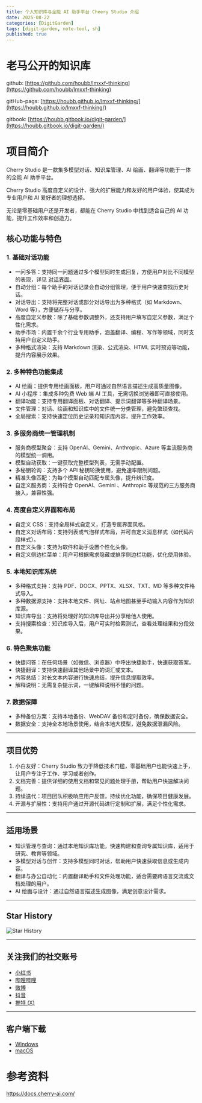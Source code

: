 ```yaml
---
title: 个人知识库与全能 AI 助手平台 Cheery Studio 介绍
date: 2025-08-22
categories: [DigitGarden]
tags: [digit-garden, note-tool, sh]
published: true
---
```



# 老马公开的知识库

github: [https://github.com/houbb/lmxxf-thinking](https://github.com/houbb/lmxxf-thinking)

gitHub-pags: [https://houbb.github.io/lmxxf-thinking/](https://houbb.github.io/lmxxf-thinking/)

gitbook: [https://houbb.gitbook.io/digit-garden/](https://houbb.gitbook.io/digit-garden/)

# 项目简介

Cherry Studio 是一款集多模型对话、知识库管理、AI 绘画、翻译等功能于一体的全能 AI 助手平台。

Cherry Studio 高度自定义的设计、强大的扩展能力和友好的用户体验，使其成为专业用户和 AI 爱好者的理想选择。

无论是零基础用户还是开发者，都能在 Cherry Studio 中找到适合自己的 AI 功能，提升工作效率和创造力。

## 核心功能与特色

### 1. 基础对话功能

- 一问多答：支持同一问题通过多个模型同时生成回复，方便用户对比不同模型的表现，详见 [对话界面](https://docs.cherry-ai.com/cherry-studio/readme.md#对话界面)。
- 自动分组：每个助手的对话记录会自动分组管理，便于用户快速查找历史对话。
- 对话导出：支持将完整对话或部分对话导出为多种格式（如 Markdown、Word 等），方便储存与分享。
- 高度自定义参数：除了基础参数调整外，还支持用户填写自定义参数，满足个性化需求。
- 助手市场：内置千余个行业专用助手，涵盖翻译、编程、写作等领域，同时支持用户自定义助手。
- 多种格式渲染：支持 Markdown 渲染、公式渲染、HTML 实时预览等功能，提升内容展示效果。

### 2. 多种特色功能集成

- AI 绘画：提供专用绘画面板，用户可通过自然语言描述生成高质量图像。
- AI 小程序：集成多种免费 Web 端 AI 工具，无需切换浏览器即可直接使用。
- 翻译功能：支持专用翻译面板、对话翻译、提示词翻译等多种翻译场景。
- 文件管理：对话、绘画和知识库中的文件统一分类管理，避免繁琐查找。
- 全局搜索：支持快速定位历史记录和知识库内容，提升工作效率。

### 3. 多服务商统一管理机制

- 服务商模型聚合：支持 OpenAI、Gemini、Anthropic、Azure 等主流服务商的模型统一调用。
- 模型自动获取：一键获取完整模型列表，无需手动配置。
- 多秘钥轮询：支持多个 API 秘钥轮换使用，避免速率限制问题。
- 精准头像匹配：为每个模型自动匹配专属头像，提升辨识度。
- 自定义服务商：支持符合 OpenAI、Gemini 、Anthropic 等规范的三方服务商接入，兼容性强。

### 4. 高度自定义界面和布局

- 自定义 CSS：支持全局样式自定义，打造专属界面风格。
- 自定义对话布局：支持列表或气泡样式布局，并可自定义消息样式（如代码片段样式）。
- 自定义头像：支持为软件和助手设置个性化头像。
- 自定义侧边栏菜单：用户可根据需求隐藏或排序侧边栏功能，优化使用体验。

### 5. 本地知识库系统

- 多种格式支持：支持 PDF、DOCX、PPTX、XLSX、TXT、MD 等多种文件格式导入。
- 多种数据源支持：支持本地文件、网址、站点地图甚至手动输入内容作为知识库源。
- 知识库导出：支持将处理好的知识库导出并分享给他人使用。
- 支持搜索检查：知识库导入后，用户可实时检索测试，查看处理结果和分段效果。

### 6. 特色聚焦功能

- 快捷问答：在任何场景（如微信、浏览器）中呼出快捷助手，快速获取答案。
- 快捷翻译：支持快速翻译其他场景中的词汇或文本。
- 内容总结：对长文本内容进行快速总结，提升信息提取效率。
- 解释说明：无需复杂提示词，一键解释说明不懂的问题。

### 7. 数据保障

- 多种备份方案：支持本地备份、WebDAV 备份和定时备份，确保数据安全。
- 数据安全：支持全本地场景使用，结合本地大模型，避免数据泄漏风险。

---

## 项目优势

1. 小白友好：Cherry Studio 致力于降低技术门槛，零基础用户也能快速上手，让用户专注于工作、学习或者创作。
2. 文档完善：提供详细的使用文档和常见问题处理手册，帮助用户快速解决问题。
3. 持续迭代：项目团队积极响应用户反馈，持续优化功能，确保项目健康发展。
4. 开源与扩展性：支持用户通过开源代码进行定制和扩展，满足个性化需求。

---

## 适用场景

- 知识管理与查询：通过本地知识库功能，快速构建和查询专属知识库，适用于研究、教育等领域。
- 多模型对话与创作：支持多模型同时对话，帮助用户快速获取信息或生成内容。
- 翻译与办公自动化：内置翻译助手和文件处理功能，适合需要跨语言交流或文档处理的用户。
- AI 绘画与设计：通过自然语言描述生成图像，满足创意设计需求。

---

## Star History

![Star History](https://docs.cherry-ai.com/images/star-history.png)

---

## 关注我们的社交账号

- [小红书](https://www.xiaohongshu.com)
- [哔哩哔哩](https://b23.tv)
- [微博](https://weibo.com)
- [抖音](https://v.douyin.com)
- [推特 (X)](https://x.com)

---

## 客户端下载

- [Windows](https://docs.cherry-ai.com/cherry-studio/windows)
- [macOS](https://docs.cherry-ai.com/cherry-studio/macos)


# 参考资料

https://docs.cherry-ai.com/
